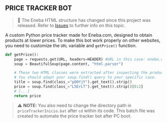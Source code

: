 ## PRICE TRACKER BOT

> :rotating_light: The Eneba HTML structure has changed since this project was released. Refer to [Issues](https://github.com/DviadFer/priceTrackerEneba/issues) to further info on this topic.

A custom Python price tracker made for Eneba.com, designed to obtain products at lower prices. To make this bot work properly on other websites, you need to customize the `URL` variable and `getPrice()` function.

```python
def getPrice():
    page = requests.get(URL, headers=HEADER) #URL in this case: eneba.com
    soup = BeautifulSoup(page.content, "html.parser")

    # These two HTML classes were extracted after inspecting the product shopping page on Eneba
    # You should adapt your soup.find() query to your specific case.
    title = soup.find(class_="pO0YjY").get_text().strip()
    price = soup.find(class_="L5ErLT").get_text().strip()[0:2] 
	# [...]
    return price
```

> :warning: **NOTE:** You also need to change the directory path in `priceTrackerInicio.bat` after `cd` within its code. This batch file was created to automate the price tracker bot after PC boot.

